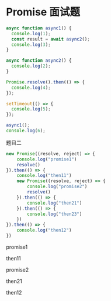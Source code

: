 # Promise 面试题



```javascript
async function async1() {
  console.log(1);
  const result = await async2();
  console.log(3);
}

async function async2() {
  console.log(2);
}

Promise.resolve().then(() => {
  console.log(4);
});

setTimeout(() => {
  console.log(5);
});

async1();
console.log(6);

```





题目二

```javascript
new Promise((resolve, reject) => {
    console.log("promise1")
    resolve()
}).then(() => {
    console.log("then11")
    new Promise((resolve, reject) => {
        console.log("promise2")
        resolve()
    }).then(() => {
        console.log("then21")
    }).then(() => {
        console.log("then23")
    })
}).then(() => {
    console.log("then12")
})
```



promise1

then11

promise2

then21

then12







